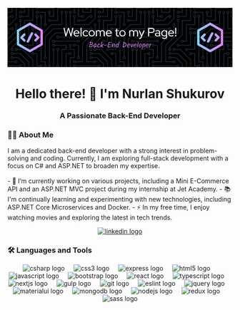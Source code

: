 
![I am a passionate Back-End Developer](./github-header.png)

<h1 align="center">Hello there! 👋 I'm Nurlan Shukurov</h1>
<h3 align="center">A Passionate Back-End Developer</h3>
<h3 align="left">👨‍💻 About Me</h3> <p align="left"> I am a dedicated back-end developer with a strong interest in problem-solving and coding. Currently, I am exploring full-stack development with a focus on C# and ASP.NET to broaden my expertise. <br><br> - 🔭 I’m currently working on various projects, including a Mini E-Commerce API and an ASP.NET MVC project during my internship at Jet Academy. - 📚 I'm continually learning and experimenting with new technologies, including ASP.NET Core Microservices and Docker. - ⚡ In my free time, I enjoy watching movies and exploring the latest in tech trends.  </p>
<div align="center"> <a href="https://www.linkedin.com/in/nurlan-shukurov/"><img src="https://img.shields.io/static/v1?message=LinkedIn&logo=linkedin&label=&color=0077B5&logoColor=white&labelColor=&style=for-the-badge" height="25" alt="linkedin logo" /> </a> </div>

<h3 align="left">🛠️ Languages and Tools</h3> <div align="center"> <img src="https://cdn.jsdelivr.net/gh/devicons/devicon/icons/csharp/csharp-original.svg" height="40" alt="csharp logo" /> <img width="12" /> <img src="https://cdn.jsdelivr.net/gh/devicons/devicon/icons/css3/css3-original.svg" height="40" alt="css3 logo" /> <img width="12" /> <img src="https://cdn.jsdelivr.net/gh/devicons/devicon/icons/express/express-original.svg" height="40" alt="express logo" /> <img width="12" /> <img src="https://cdn.jsdelivr.net/gh/devicons/devicon/icons/html5/html5-original.svg" height="40" alt="html5 logo" /> <img width="12" /> <img src="https://cdn.jsdelivr.net/gh/devicons/devicon/icons/javascript/javascript-original.svg" height="40" alt="javascript logo" /> <img width="12" /> <img src="https://cdn.jsdelivr.net/gh/devicons/devicon/icons/bootstrap/bootstrap-original.svg" height="40" alt="bootstrap logo" /> <img width="12" /> <img src="https://cdn.jsdelivr.net/gh/devicons/devicon/icons/react/react-original.svg" height="40" alt="react logo" /> <img width="12" /> <img src="https://cdn.jsdelivr.net/gh/devicons/devicon/icons/typescript/typescript-original.svg" height="40" alt="typescript logo" /> <img width="12" /> <img src="https://cdn.jsdelivr.net/gh/devicons/devicon/icons/nextjs/nextjs-original.svg" height="40" alt="nextjs logo" /> <img width="12" /> <img src="https://cdn.jsdelivr.net/gh/devicons/devicon/icons/gulp/gulp-plain.svg" height="40" alt="gulp logo" /> <img width="12" /> <img src="https://cdn.jsdelivr.net/gh/devicons/devicon/icons/git/git-original.svg" height="40" alt="git logo" /> <img width="12" /> <img src="https://cdn.jsdelivr.net/gh/devicons/devicon/icons/eslint/eslint-original.svg" height="40" alt="eslint logo" /> <img width="12" /> <img src="https://cdn.jsdelivr.net/gh/devicons/devicon/icons/jquery/jquery-original.svg" height="40" alt="jquery logo" /> <img width="12" /> <img src="https://cdn.jsdelivr.net/gh/devicons/devicon/icons/materialui/materialui-original.svg" height="40" alt="materialui logo" /> <img width="12" /> <img src="https://cdn.jsdelivr.net/gh/devicons/devicon/icons/mongodb/mongodb-original.svg" height="40" alt="mongodb logo" /> <img width="12" /> <img src="https://cdn.jsdelivr.net/gh/devicons/devicon/icons/nodejs/nodejs-original.svg" height="40" alt="nodejs logo" /> <img width="12" /> <img src="https://cdn.jsdelivr.net/gh/devicons/devicon/icons/redux/redux-original.svg" height="40" alt="redux logo" /> <img width="12" /> <img src="https://cdn.jsdelivr.net/gh/devicons/devicon/icons/sass/sass-original.svg" height="40" alt="sass logo" /> </div>

<!-- <h3 align="left">🔥 My Stats</h3> <div align="center"> <img src="https://streak-stats.demolab.com?user=nurlancreus&locale=en&mode=daily&theme=dark&hide_border=false&border_radius=5&order=3" height="220" alt="streak graph" /> </div>

<div align="center"> <img src="https://raw.githubusercontent.com/nurlancreus/nurlancreus/output/snake.svg" alt="Snake animation" /> </div> -->



